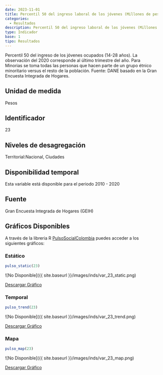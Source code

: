 ```yaml
---
date: 2023-11-01
title: Percentil 50 del ingreso laboral de los jóvenes (Millones de pesos) (nacional)
categories:
  - Resultados
description: Percentil 50 del ingreso laboral de los jóvenes (Millones de pesos)
type: Indicador
base: 1
tipo: Resultados
--- 
```


Percentil 50 del ingreso de los jóvenes ocupados (14-28 años). La observación del 2020 corresponde al último trimestre del año. Para Minorias se toma todas las personas que hacen parte de un grupo étnico minoritario versus el resto de la población.
Fuente: DANE basado en la Gran Encuesta Integrada de Hogares.

## Unidad de medida
Pesos

## Identificador
23

## Niveles de desagregación
Territorial:Nacional, Ciudades

## Disponibilidad temporal
Esta variable está disponible para el periodo 2010 - 2020

## Fuente
Gran Encuesta Integrada de Hogares (GEIH)

## Gráficos Disponibles

A través de la libreria R [PulsoSocialColombia](https://github.com/pulsosocialcolombia/PulsoSocialColombia) puedes acceder a los siguientes gráficos:

### Estático

``` R
pulso_static(23)
```

![No Disponible]({{ site.baseurl }}/images/inds/var_23_static.png)

<a href='{{ site.baseurl }}/images/inds/var_23_static.png'>Descargar Gráfico</a>

### Temporal

``` R
pulso_trend(23)
```

![No Disponible]({{ site.baseurl }}/images/inds/var_23_trend.png)

<a href='{{ site.baseurl }}/images/inds/var_23_trend.png'>Descargar Gráfico</a>

### Mapa

``` R
pulso_map(23)
```

![No Disponible]({{ site.baseurl }}/images/inds/var_23_map.png)

<a href='{{ site.baseurl }}/images/inds/var_23_map.png'>Descargar Gráfico</a>
